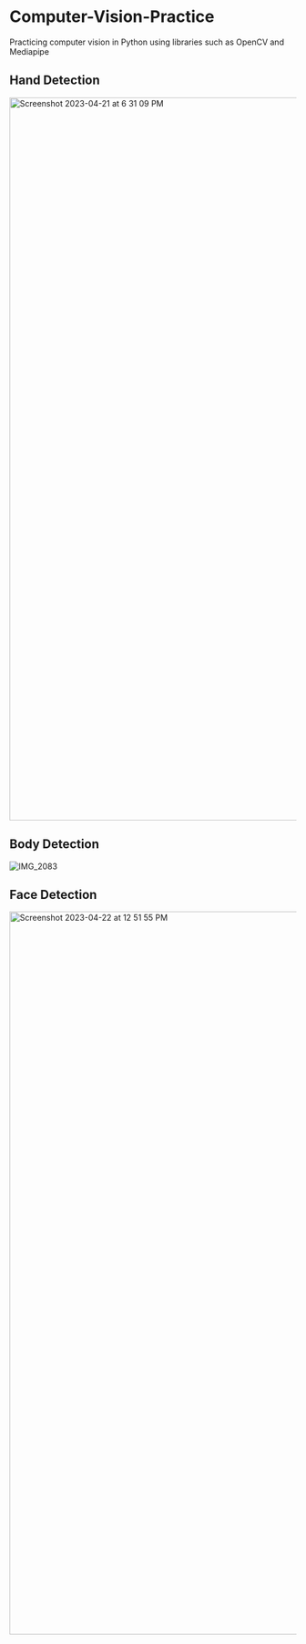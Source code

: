 # Computer-Vision-Practice
Practicing computer vision in Python using libraries such as OpenCV and Mediapipe

## Hand Detection
<img width="1270" alt="Screenshot 2023-04-21 at 6 31 09 PM" src="https://user-images.githubusercontent.com/100434551/233796876-c103bcb4-4fe1-4ce9-b48d-812e2903a0a7.png">

## Body Detection
![IMG_2083](https://user-images.githubusercontent.com/100434551/233796968-e6614335-9f7a-4a51-8a8f-2d85ea409f11.JPG)

## Face Detection
<img width="1270" alt="Screenshot 2023-04-22 at 12 51 55 PM" src="https://user-images.githubusercontent.com/100434551/233796879-cfbac29e-ab46-445a-a0a4-5184e3cbaa2f.png">
